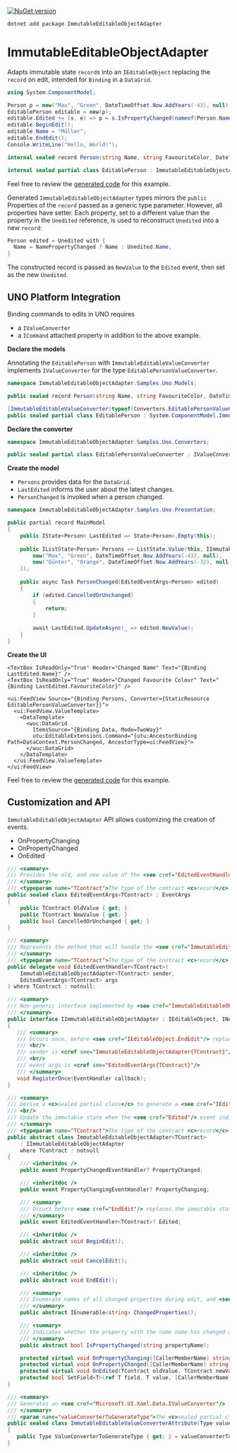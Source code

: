 [![NuGet version](https://badge.fury.io/nu/ImmutableEditableObjectAdapter.svg)](https://www.nuget.org/packages/ImmutableEditableObjectAdapter)

```bash
dotnet add package ImmutableEditableObjectAdapter
```

# ImmutableEditableObjectAdapter

Adapts immutable state `record`s into an `IEditableObject` replacing the `record` on edit, intended for `Binding` in a `DataGrid`. 

```csharp
using System.ComponentModel;

Person p = new("Max", "Green", DateTimeOffset.Now.AddYears(-43), null);
EditablePerson editable = new(p);
editable.Edited += (s, e) => p = s.IsPropertyChanged(nameof(Person.Name)) ? e.NewValue : p;
editable.BeginEdit();
editable.Name = "Müller";
editable.EndEdit();
Console.WriteLine("Hello, World!");

internal sealed record Person(string Name, string FavouriteColor, DateTimeOffset BirthDay, DateTimeOffset? DeceasedAt);

internal sealed partial class EditablePerson : ImmutableEditableObjectAdapter<Person>;
```

Feel free to review the [generated code](https://github.com/ProphetLamb/ImmutableEditableObjectAdapter/blob/main/sample/ImmutableEditableObjectAdapter.Samples/GeneratedFiles/ImmutableEditableObjectAdapter/ImmutableEditableObjectAdapter.ImmutableEditableObjectAdapterGenerator/EditablePerson.g.cs#L7) for this example.

Generated `ImmutableEditableObjectAdapter` types mirrors the `public` Properties of the `record` passed as a generic type parameter. However, all properties have setter.
Each property, set to a different value than the property in the `Unedited` reference, is used to reconstruct `Unedited` into a new `record`:

```csharp
Person edited = Unedited with {
  Name = NamePropertyChanged ? Name : Unedited.Name,
}
```

The constructed record is passed as `NewValue` to the `Edited` event, then set as the new `Unedited`.

## UNO Platform Integration

Binding commands to edits in UNO requires
- a `IValueConverter`
- a `ICommand` attached property
in addition to the above example.

**Declare the models**

Annotating the `EditablePerson` with `ImmutableEditableValueConverter` implements `IValueConverter` for the type `EditablePersonValueConverter`.

```csharp
namespace ImmutableEditableObjectAdapter.Samples.Uno.Models;

public sealed record Person(string Name, string FavouriteColor, DateTimeOffset BirthDay, DateTimeOffset? DeceasedAt);

[ImmutableEditableValueConverter(typeof(Converters.EditablePersonValueConverter))]
public sealed partial class EditablePerson : System.ComponentModel.ImmutableEditableObjectAdapter<Person>;
```

**Declare the converter**

```csharp
namespace ImmutableEditableObjectAdapter.Samples.Uno.Converters;

public sealed partial class EditablePersonValueConverter : IValueConverter;
```

**Create the model**

- `Persons` provides data for the `DataGrid`.
- `LastEdited` informs the user about the latest changes.
- `PersonChanged` is invoked when a person changed.

```csharp
namespace ImmutableEditableObjectAdapter.Samples.Uno.Presentation;

public partial record MainModel
{
    public IState<Person> LastEdited => State<Person>.Empty(this); 
    
    public IListState<Person> Persons => ListState.Value(this, IImmutableList<Person> () => [
        new("Max", "Green", DateTimeOffset.Now.AddYears(-43), null),
        new("Günter", "Orange", DateTimeOffset.Now.AddYears(-32), null),
    ]);
    
    public async Task PersonChanged(EditedEventArgs<Person> edited)
    {
        if (edited.CancelledOrUnchanged)
        {
            return;
        }
    
        await LastEdited.UpdateAsync(_ => edited.NewValue);
    }
}
```

**Create the UI**

```xaml
<TextBox IsReadOnly="True" Header="Changed Name" Text="{Binding LastEdited.Name}" />
<TextBox IsReadOnly="True" Header="Changed Favourite Colour" Text="{Binding LastEdited.FavouriteColor}" />

<ui:FeedView Source="{Binding Persons, Converter={StaticResource EditablePersonValueConverter}}">
  <ui:FeedView.ValueTemplate>
    <DataTemplate>
      <wuc:DataGrid
        ItemsSource="{Binding Data, Mode=TwoWay}"
        utu:EditableExtensions.Command="{utu:AncestorBinding Path=DataContext.PersonChanged, AncestorType=ui:FeedView}">
      </wuc:DataGrid>
    </DataTemplate>
  </ui:FeedView.ValueTemplate>
</ui:FeedView>
```

Feel free to review the [generated code](https://github.com/ProphetLamb/ImmutableEditableObjectAdapter/blob/main/sample/ImmutableEditableObjectAdapter.Samples.Uno/ImmutableEditableObjectAdapter.Samples.Uno/GeneratedFiles/ImmutableEditableObjectAdapter/ImmutableEditableObjectAdapter.ImmutableEditableObjectAdapterGenerator/EditablePersonValueConverter.g.cs#L5) for this example.

## Customization and API

`ImmutableEditableObjectAdapter` API allows customizing the creation of events.

- OnPropertyChanging
- OnPropertyChanged
- OnEdited

```csharp
/// <summary>
/// Provides the old, and new value of the <see cref="EditedEventHandler{TContract}"/>.
/// </summary>
/// <typeparam name="TContract">The type of the contract <c>record</c>.</typeparam>
public sealed class EditedEventArgs<TContract> : EventArgs
{
    public TContract OldValue { get; }
    public TContract NewValue { get; }
    public bool CancelledOrUnchanged { get; }
}

/// <summary>
/// Represents the method that will handle the <see cref="ImmutableEditableObjectAdapter{TContract}.Edited"/> event of an <see cref="ImmutableEditableObjectAdapter{TContract}"/> instance.
/// </summary>
/// <typeparam name="TContract">The type of the contract <c>record</c>.</typeparam>
public delegate void EditedEventHandler<TContract>(
    ImmutableEditableObjectAdapter<TContract> sender,
    EditedEventArgs<TContract> args
) where TContract : notnull;

/// <summary>
/// Non-generic interface implemented by <see cref="ImmutableEditableObjectAdapter{TContract}"/>.
/// </summary>
public interface IImmutableEditableObjectAdapter : IEditableObject, INotifyPropertyChanged, INotifyPropertyChanging
{
   /// <summary>
   /// Occurs once, before <see cref="IEditableObject.EndEdit"/> replaces the immutable state <c>record</c>, or <see cref="IEditableObject.CancelEdit"/> discards changes.
   /// <br/>
   /// sender is <cref see="ImmutableEditableObjectAdapter{TContract}"/>
   /// <br/>
   /// event args is <cref see="EditedEventArgs{TContract}"/>
   /// </summary>
   void RegisterOnce(EventHandler callback);
}

/// <summary>
/// Derive a <c>sealed partial class</c> to generate a <see cref="IEditableObject"/> from a immutable state <c>record</c> type.
/// <br/>
/// Update the immutable state when the <see cref="Edited"/> event indicates the state is replaced.
/// </summary>
/// <typeparam name="TContract">The type of the contract <c>record</c>.</typeparam>
public abstract class ImmutableEditableObjectAdapter<TContract>
    : IImmutableEditableObjectAdapter
    where TContract : notnull
{
    /// <inheritdoc />
    public event PropertyChangedEventHandler? PropertyChanged;

    /// <inheritdoc />
    public event PropertyChangingEventHandler? PropertyChanging;

    /// <summary>
    /// Occurs before <see cref="EndEdit"/> replaces the immutable state <c>record</c>.
    /// </summary>
    public event EditedEventHandler<TContract>? Edited;

    /// <inheritdoc />
    public abstract void BeginEdit();

    /// <inheritdoc />
    public abstract void CancelEdit();

    /// <inheritdoc />
    public abstract void EndEdit();

    /// <summary>
    /// Enumerate names of all changed properties during edit, and <see cref="Edited"/>.
    /// </summary>
    public abstract IEnumerable<string> ChangedProperties();

    /// <summary>
    /// Indicates whether the property with the name name has changed during edit, and <see cref="Edited"/>.
    /// </summary>
    public abstract bool IsPropertyChanged(string propertyName);

    protected virtual void OnPropertyChanging([CallerMemberName] string? propertyName = null);
    protected virtual void OnPropertyChanged([CallerMemberName] string? propertyName = null);
    protected virtual void OnEdited(TContract oldValue, TContract newValue);
    protected bool SetField<T>(ref T field, T value, [CallerMemberName] string? propertyName = null);
}

/// <summary>
/// Generates an <see cref="Microsoft.UI.Xaml.Data.IValueConverter"/> for your <see cref="ImmutableEditableObjectAdapter{TContract}"/> type, by annotating it with the converter type you wish to generate the members of.
/// </summary>
/// <param name="valueConverterToGenerateType">The <c>sealed partial class</c> type of the <see cref="Microsoft.UI.Xaml.Data.IValueConverter"/> to generate.</param>
public sealed class ImmutableEditableValueConverterAttribute(Type valueConverterToGenerateType) : Attribute
{
   public Type ValueConverterToGenerateType { get; } = valueConverterToGenerateType;
}
```
